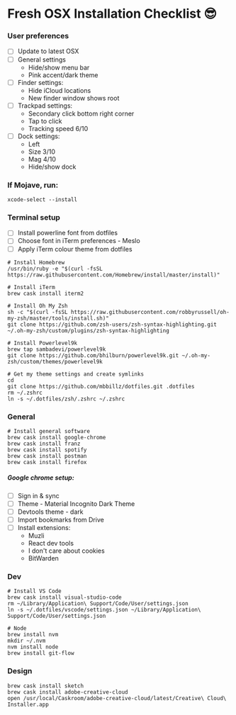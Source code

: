 # Fresh OSX Installation Checklist 😎

### User preferences

- [ ] Update to latest OSX
- [ ] General settings
  - Hide/show menu bar
  - Pink accent/dark theme
- [ ] Finder settings:
  - Hide iCloud locations
  - New finder window shows root
- [ ] Trackpad settings:
  - Secondary click bottom right corner
  - Tap to click
  - Tracking speed 6/10
- [ ] Dock settings:
  - Left
  - Size 3/10
  - Mag 4/10
  - Hide/show dock

### If Mojave, run:

`xcode-select --install`

### Terminal setup 

- [ ] Install powerline font from dotfiles
- [ ] Choose font in iTerm preferences - Meslo
- [ ] Apply iTerm colour theme from dotfiles

```
# Install Homebrew
/usr/bin/ruby -e "$(curl -fsSL https://raw.githubusercontent.com/Homebrew/install/master/install)"

# Install iTerm
brew cask install iterm2

# Install Oh My Zsh
sh -c "$(curl -fsSL https://raw.githubusercontent.com/robbyrussell/oh-my-zsh/master/tools/install.sh)"
git clone https://github.com/zsh-users/zsh-syntax-highlighting.git ~/.oh-my-zsh/custom/plugins/zsh-syntax-highlighting

# Install Powerlevel9k
brew tap sambadevi/powerlevel9k
git clone https://github.com/bhilburn/powerlevel9k.git ~/.oh-my-zsh/custom/themes/powerlevel9k

# Get my theme settings and create symlinks
cd
git clone https://github.com/mbbillz/dotfiles.git .dotfiles
rm ~/.zshrc
ln -s ~/.dotfiles/zsh/.zshrc ~/.zshrc
```

### General
```
# Install general software
brew cask install google-chrome
brew cask install franz
brew cask install spotify
brew cask install postman
brew cask install firefox
```

##### Google chrome setup:
- [ ] Sign in & sync
- [ ] Theme - Material Incognito Dark Theme
- [ ] Devtools theme - dark
- [ ] Import bookmarks from Drive
- [ ] Install extensions:
  - Muzli
  - React dev tools
  - I don't care about cookies
  - BitWarden

### Dev
```
# Install VS Code
brew cask install visual-studio-code
rm ~/Library/Application\ Support/Code/User/settings.json
ln -s ~/.dotfiles/vscode/settings.json ~/Library/Application\ Support/Code/User/settings.json

# Node
brew install nvm
mkdir ~/.nvm
nvm install node
brew install git-flow
```

### Design
```
brew cask install sketch
brew cask install adobe-creative-cloud
open /usr/local/Caskroom/adobe-creative-cloud/latest/Creative\ Cloud\ Installer.app
```
